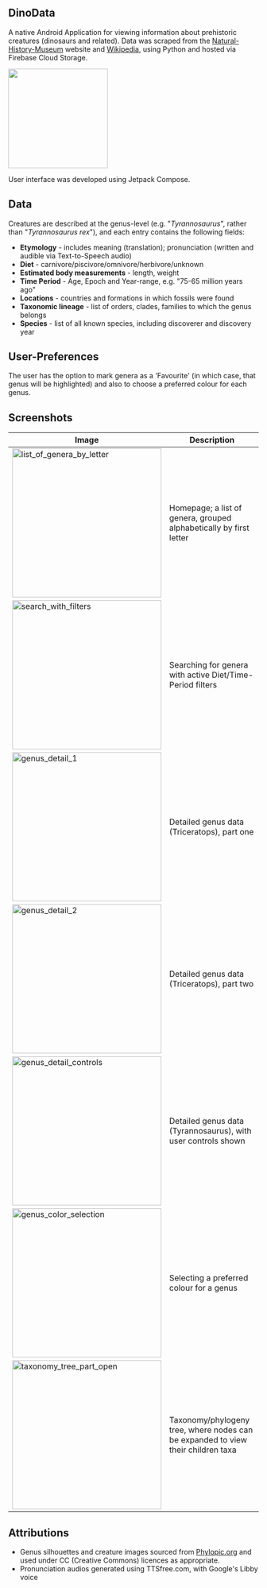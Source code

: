 ## DinoData

A native Android Application for viewing information about prehistoric creatures (dinosaurs and related).
Data was scraped from the [Natural-History-Museum](nhm.ac.uk) website and [Wikipedia](wikipedia.org), using Python and hosted via Firebase Cloud Storage.

<img src="https://github.com/user-attachments/assets/65a7e1b9-3c23-402f-9ddc-92762893ec1d" width="200"></img>

User interface was developed using Jetpack Compose.

## Data
Creatures are described at the genus-level (e.g. "*Tyrannosaurus*", rather than "*Tyrannosaurus rex*"), and each entry contains the following fields:

* **Etymology** - includes meaning (translation); pronunciation (written and audible via Text-to-Speech audio)
* **Diet** - carnivore/piscivore/omnivore/herbivore/unknown
* **Estimated body measurements** - length, weight
* **Time Period** - Age, Epoch and Year-range, e.g. "75-65 million years ago"
* **Locations** - countries and formations in which fossils were found
* **Taxonomic lineage** - list of orders, clades, families to which the genus belongs
* **Species** - list of all known species, including discoverer and discovery year

## User-Preferences
The user has the option to mark genera as a 'Favourite' (in which case, that genus will be highlighted) and also to choose a preferred colour for each genus.

## Screenshots

| Image | Description |
| ----- | ----------- |
| <img alt="list_of_genera_by_letter" src="https://github.com/user-attachments/assets/bf84e3ed-687a-4963-abe2-5b5c7142e8e3" width="300"></img> | Homepage; a list of genera, grouped alphabetically by first letter |
| <img alt="search_with_filters" src="https://github.com/user-attachments/assets/7103df61-0c42-4108-a569-be5403d21bb8" width="300"></img> | Searching for genera with active Diet/Time-Period filters |
| <img alt="genus_detail_1" src="https://github.com/user-attachments/assets/f578c5dd-1122-48a9-8930-931d1c97bb72" width="300"></img> | Detailed genus data (Triceratops), part one |
| <img alt="genus_detail_2" src="https://github.com/user-attachments/assets/c9bbb5b6-d25a-4502-88a8-8220e555ed67" width="300"></img> | Detailed genus data (Triceratops), part two |
| <img alt="genus_detail_controls" src="https://github.com/user-attachments/assets/d2a90146-a9f1-46fb-a6bd-b086eb1247dc" width="300"></img> | Detailed genus data (Tyrannosaurus), with user controls shown |
| <img alt="genus_color_selection" src="https://github.com/user-attachments/assets/ba9d389d-3381-4709-9aa8-becdddceae3d" width="300"></img> | Selecting a preferred colour for a genus |
| <img alt="taxonomy_tree_part_open" src="https://github.com/user-attachments/assets/e62d402a-e4fa-480e-a635-8c86bc38984e" width="300"></img> | Taxonomy/phylogeny tree, where nodes can be expanded to view their children taxa |

## Attributions

* Genus silhouettes and creature images sourced from [Phylopic.org](phylopic.org) and used under CC (Creative Commons) licences as appropriate.
* Pronunciation audios generated using TTSfree.com, with Google's Libby voice
